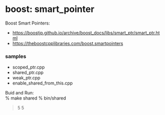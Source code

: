 boost: smart_pointer
===============

Boost Smart Pointers:  
- https://boostjp.github.io/archive/boost_docs/libs/smart_ptr/smart_ptr.html  
- https://theboostcpplibraries.com/boost.smartpointers  

### samples
- scoped_ptr.cpp
- shared_ptr.cpp
- weak_ptr.cpp
- enable_shared_from_this.cpp

Buid and Run:  
% make shared
% bin/shared
> 5
> 5

   